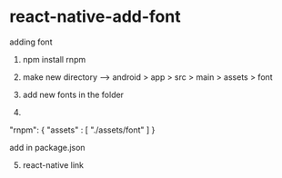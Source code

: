 # react-native-add-font
adding font

1. npm install rnpm
2. make new directory --> android > app > src > main > assets > font
3. add new fonts in the folder

4. 
"rnpm": {
		"assets" : [
			"./assets/font"
		]
	}
  
  add in package.json
  
 5. react-native link
